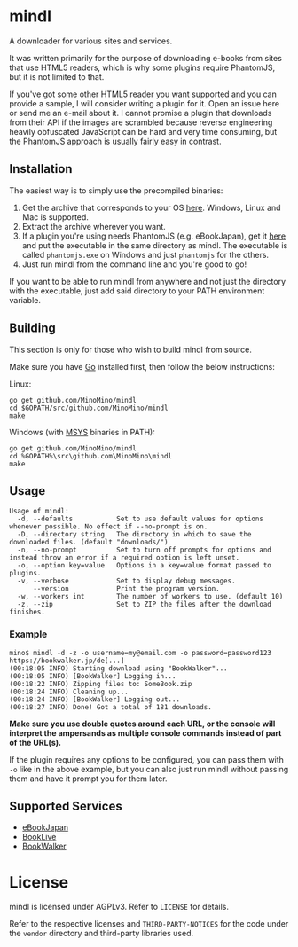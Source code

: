 # mindl
A downloader for various sites and services.

It was written primarily for the purpose of downloading e-books from sites that use HTML5 readers, which is
why some plugins require PhantomJS, but it is not limited to that.

If you've got some other HTML5 reader you want supported and you can provide a sample, I will consider writing a plugin for it.
Open an issue here or send me an e-mail about it. I cannot promise a plugin that downloads from their API if the images are
scrambled because reverse engineering heavily obfuscated JavaScript can be hard and very time consuming, but the PhantomJS approach is
usually fairly easy in contrast.

## Installation
The easiest way is to simply use the precompiled binaries:
  1. Get the archive that corresponds to your OS [here](https://github.com/MinoMino/mindl/releases/latest). Windows, Linux and Mac is supported.
  2. Extract the archive wherever you want.
  3. If a plugin you're using needs PhantomJS (e.g. eBookJapan), get it [here](http://phantomjs.org/download.html) and put the executable in the same directory as mindl. The executable is called `phantomjs.exe` on Windows and just `phantomjs` for the others.
  4. Just run mindl from the command line and you're good to go!

If you want to be able to run mindl from anywhere and not just the directory with the executable, just add said directory to your
PATH environment variable.

## Building
This section is only for those who wish to build mindl from source.

Make sure you have [Go](https://golang.org/dl/) installed first, then follow the below instructions:

Linux:
```
go get github.com/MinoMino/mindl
cd $GOPATH/src/github.com/MinoMino/mindl
make
```

Windows (with [MSYS](http://www.mingw.org/wiki/MSYS) binaries in PATH):
```
go get github.com/MinoMino/mindl
cd %GOPATH%\src\github.com\MinoMino\mindl
make
```

## Usage
```
Usage of mindl:
  -d, --defaults           Set to use default values for options whenever possible. No effect if --no-prompt is on.
  -D, --directory string   The directory in which to save the downloaded files. (default "downloads/")
  -n, --no-prompt          Set to turn off prompts for options and instead throw an error if a required option is left unset.
  -o, --option key=value   Options in a key=value format passed to plugins.
  -v, --verbose            Set to display debug messages.
      --version            Print the program version.
  -w, --workers int        The number of workers to use. (default 10)
  -z, --zip                Set to ZIP the files after the download finishes.
```

### Example
```
mino$ mindl -d -z -o username=my@email.com -o password=password123 https://bookwalker.jp/de[...]
(00:18:05 INFO) Starting download using "BookWalker"...
(00:18:05 INFO) [BookWalker] Logging in...
(00:18:22 INFO) Zipping files to: SomeBook.zip
(00:18:24 INFO) Cleaning up...
(00:18:24 INFO) [BookWalker] Logging out...
(00:18:27 INFO) Done! Got a total of 181 downloads.
```

**Make sure you use double quotes around each URL, or the console will interpret the ampersands as multiple console commands
instead of part of the URL(s).**

If the plugin requires any options to be configured, you can pass them with `-o` like in the above example, but you can
also just run mindl without passing them and have it prompt you for them later.

## Supported Services
* [eBookJapan](https://github.com/MinoMino/mindl/wiki/Supported-Services#ebookjapan)
* [BookLive](https://github.com/MinoMino/mindl/wiki/Supported-Services#booklive)
* [BookWalker](https://github.com/MinoMino/mindl/wiki/Supported-Services#bookwalker)

# License
mindl is licensed under AGPLv3. Refer to `LICENSE` for details.

Refer to the respective licenses and `THIRD-PARTY-NOTICES` for the code under the `vendor` directory
and third-party libraries used.

